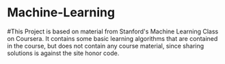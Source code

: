 # Machine-Learning
#This Project is based on material from Stanford's Machine Learning Class on Coursera. It contains some basic learning algorithms that are contained in the course, but does not contain any course material, since sharing solutions is against the site honor code. 
